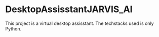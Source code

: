 # DesktopAssisstantJARVIS_AI
This project is a virtual desktop assisstant. The techstacks used is only Python.
